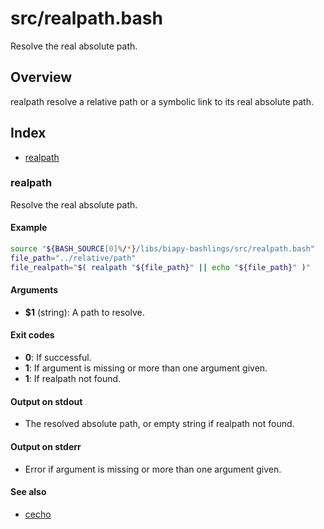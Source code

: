 # src/realpath.bash

Resolve the real absolute path.

## Overview

realpath resolve a relative path or a symbolic link to its real absolute
path.

## Index

* [realpath](#realpath)

### realpath

Resolve the real absolute path.

#### Example

```bash
source "${BASH_SOURCE[0]%/*}/libs/biapy-bashlings/src/realpath.bash"
file_path="../relative/path"
file_realpath="$( realpath "${file_path}" || echo "${file_path}" )"
```

#### Arguments

* **$1** (string): A path to resolve.

#### Exit codes

* **0**: If successful.
* **1**: If argument is missing or more than one argument given.
* **1**: If realpath not found.

#### Output on stdout

* The resolved absolute path, or empty string if realpath not found.

#### Output on stderr

* Error if argument is missing or more than one argument given.

#### See also

* [cecho](./cecho.md#cecho)

